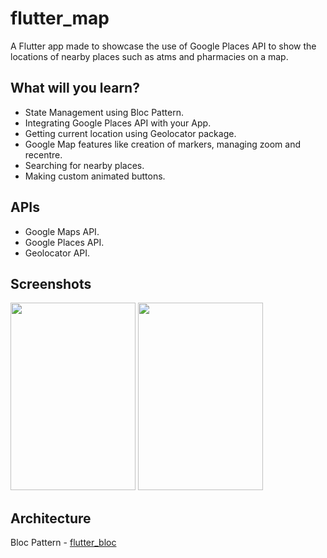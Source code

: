# flutter_map

A Flutter app made to showcase the use of Google Places API to show the locations of nearby places such as atms and pharmacies on a map.

## What will you learn?

- State Management using Bloc Pattern.
- Integrating Google Places API with your App.
- Getting current location using Geolocator package.
- Google Map features like creation of markers, managing zoom and recentre.
- Searching for nearby places.
- Making custom animated buttons.

## APIs

- Google Maps API.
- Google Places API.
- Geolocator API.

## Screenshots

<p><img src="https://i.imgur.com/MebTwkm.png" width="200px" height="300px"/></span> <img src="https://i.imgur.com/VKIbc84.png" width="200px" height="300px"/></p>


## Architecture

Bloc Pattern - [flutter_bloc](https://pub.dev/packages/flutter_bloc)
